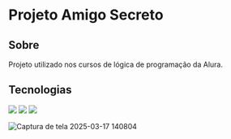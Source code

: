 <h1>Projeto Amigo Secreto</h1>

<h2>   Sobre</h2>
<p>Projeto utilizado nos cursos de lógica de programação da Alura.</p>

##    Tecnologias
<div>
  <img src="https://img.shields.io/badge/HTML-239120?style=for-the-badge&logo=html5&logoColor=white">
  <img src="https://img.shields.io/badge/CSS-239120?&style=for-the-badge&logo=css3&logoColor=white">
  <img src="https://img.shields.io/badge/JavaScript-F7DF1E?style=for-the-badge&logo=javascript&logoColor=black">
</div>

 
![Captura de tela 2025-03-17 140804](https://github.com/user-attachments/assets/7909f0f6-6d3d-4550-a214-7fb10b74084c)
